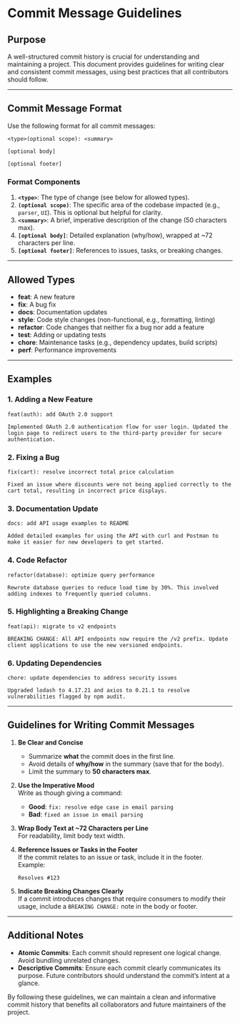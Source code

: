 # **Commit Message Guidelines**

## **Purpose**
A well-structured commit history is crucial for understanding and maintaining a project. This document provides guidelines for writing clear and consistent commit messages, using best practices that all contributors should follow.

---

## **Commit Message Format**

Use the following format for all commit messages:

```git
<type>(optional scope): <summary>

[optional body]

[optional footer]
```

### **Format Components**
1. **`<type>`**: The type of change (see below for allowed types).
2. **`(optional scope)`**: The specific area of the codebase impacted (e.g., `parser`, `UI`). This is optional but helpful for clarity.
3. **`<summary>`**: A brief, imperative description of the change (50 characters max).
4. **`[optional body]`**: Detailed explanation (why/how), wrapped at ~72 characters per line.
5. **`[optional footer]`**: References to issues, tasks, or breaking changes.

---

## **Allowed Types**
- **feat**: A new feature
- **fix**: A bug fix
- **docs**: Documentation updates
- **style**: Code style changes (non-functional, e.g., formatting, linting)
- **refactor**: Code changes that neither fix a bug nor add a feature
- **test**: Adding or updating tests
- **chore**: Maintenance tasks (e.g., dependency updates, build scripts)
- **perf**: Performance improvements

---

## **Examples**

### **1. Adding a New Feature**

```
feat(auth): add OAuth 2.0 support

Implemented OAuth 2.0 authentication flow for user login. Updated the login page to redirect users to the third-party provider for secure authentication.
```

### **2. Fixing a Bug**

```
fix(cart): resolve incorrect total price calculation

Fixed an issue where discounts were not being applied correctly to the cart total, resulting in incorrect price displays.
```

### **3. Documentation Update**

```
docs: add API usage examples to README

Added detailed examples for using the API with curl and Postman to make it easier for new developers to get started.
```

### **4. Code Refactor**

```
refactor(database): optimize query performance

Rewrote database queries to reduce load time by 30%. This involved adding indexes to frequently queried columns.
```

### **5. Highlighting a Breaking Change**

```
feat(api): migrate to v2 endpoints

BREAKING CHANGE: All API endpoints now require the /v2 prefix. Update client applications to use the new versioned endpoints.
```

### **6. Updating Dependencies**

```
chore: update dependencies to address security issues

Upgraded lodash to 4.17.21 and axios to 0.21.1 to resolve vulnerabilities flagged by npm audit.
```

---

## **Guidelines for Writing Commit Messages**

1. **Be Clear and Concise**  
   - Summarize **what** the commit does in the first line.
   - Avoid details of **why/how** in the summary (save that for the body).
   - Limit the summary to **50 characters max**.

2. **Use the Imperative Mood**  
   Write as though giving a command:  
   - **Good**: `fix: resolve edge case in email parsing`
   - **Bad**: `fixed an issue in email parsing`

3. **Wrap Body Text at ~72 Characters per Line**  
   For readability, limit body text width.

4. **Reference Issues or Tasks in the Footer**  
   If the commit relates to an issue or task, include it in the footer.  
   Example:
   ```
   Resolves #123
   ```

6. **Indicate Breaking Changes Clearly**  
If a commit introduces changes that require consumers to modify their usage, include a `BREAKING CHANGE:` note in the body or footer.

---

## **Additional Notes**
- **Atomic Commits**: Each commit should represent one logical change. Avoid bundling unrelated changes.
- **Descriptive Commits**: Ensure each commit clearly communicates its purpose. Future contributors should understand the commit’s intent at a glance.

By following these guidelines, we can maintain a clean and informative commit history that benefits all collaborators and future maintainers of the project.
